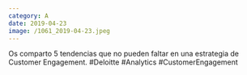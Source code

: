 ```yaml
--- 
category: A 
date: 2019-04-23 
image: /1061_2019-04-23.jpeg 
--- 
```


Os comparto 5 tendencias que no pueden faltar en una estrategia de Customer Engagement. #Deloitte #Analytics #CustomerEngagement
